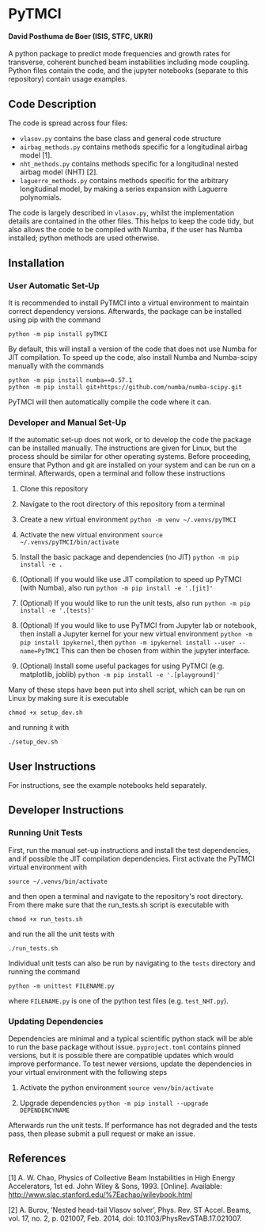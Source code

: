# PyTMCI
#### David Posthuma de Boer (ISIS, STFC, UKRI)

A python package to predict mode frequencies and growth rates for transverse,
coherent bunched beam instabilities including mode coupling. Python files
contain the code, and the jupyter notebooks (separate to this repository)
contain usage examples.


## Code Description
The code is spread across four files:
* `vlasov.py` contains the base class and general code structure
* `airbag_methods.py` contains methods specific for a longitudinal
  airbag model [1].
* `nht_methods.py` contains methods specific for a longitudinal
  nested airbag model (NHT) [2].
* `laguerre_methods.py` contains methods specific for the arbitrary
  longitudinal model, by making a series expansion with Laguerre
  polynomials.

The code is largely described in `vlasov.py`, whilst the implementation
details are contained in the other files. This helps to keep the code tidy,
but also allows the code to be compiled with Numba, if the user has Numba
installed; python methods are used otherwise.


## Installation

### User Automatic Set-Up

It is recommended to install PyTMCI into a virtual environment to maintain
correct dependency versions. Afterwards, the package can be installed using
pip with the command

```
python -m pip install pyTMCI
```

By default, this will install a version of the code that does not use Numba
for JIT compilation. To speed up the code, also install Numba and Numba-scipy
manually with the commands

```
python -m pip install numba==0.57.1
python -m pip install git+https://github.com/numba/numba-scipy.git
```

PyTMCI will then automatically compile the code where it can. 


### Developer and Manual Set-Up

If the automatic set-up does not work, or to develop the code the package
can be installed manually. The instructions are given for Linux, but the
process should be similar for other operating systems. Before proceeding,
ensure that Python and git are installed on your system and can be run on a
terminal. Afterwards, open a terminal and follow these instructions

1. Clone this repository

1. Navigate to the root directory of this repository from a terminal

1. Create a new virtual environment
  `python -m venv ~/.venvs/pyTMCI`

1. Activate the new virtual environment
  `source ~/.venvs/pyTMCI/bin/activate`

1. Install the basic package and dependencies (no JIT)
  `python -m pip install -e .`

1. (Optional) If you would like use JIT compilation to speed up PyTMCI
   (with Numba), also run
   `python -m pip install -e '.[jit]'`

1. (Optional) If you would like to run the unit tests, also run
   `python -m pip install -e '.[tests]'`

1. (Optional) If you would like to use PyTMCI from Jupyter lab or notebook, 
   then install a Jupyter kernel for your new virtual environment
   `python -m pip install ipykernel`, then 
   `python -m ipykernel install --user --name=PyTMCI`
   This can then be chosen from within the jupyter interface.

1. (Optional) Install some useful packages for using PyTMCI (e.g. matplotlib,
   joblib)
   `python -m pip install -e '.[playground]'`

Many of these steps have been put into shell script, which can be run on Linux
by making sure it is executable
```
chmod +x setup_dev.sh
```
and running it with
```
./setup_dev.sh
```


## User Instructions
For instructions, see the example notebooks held separately. 


## Developer Instructions

### Running Unit Tests
First, run the manual set-up instructions and install the test dependencies, and
if possible the JIT compilation dependencies. First activate the PyTMCI virtual
environment with

```
source ~/.venvs/bin/activate
```

and then open a terminal and navigate to the repository's root directory. From
there make sure that the run_tests.sh script is executable with

```
chmod +x run_tests.sh
```

and run the all the unit tests with

```
./run_tests.sh
```

Individual unit tests can also be run by navigating to the `tests` directory and
running the command

```
python -m unittest FILENAME.py
```

where `FILENAME.py` is one of the python test files (e.g. `test_NHT.py`).


### Updating Dependencies

Dependencies are minimal and a typical scientific python stack will be able to
run the base package without issue. `pyproject.toml` contains pinned
versions, but it is possible there are compatible updates which would improve
performance. To test newer versions, update the dependencies in your virtual
environment with the following steps

1. Activate the python environment
   `source venv/bin/activate`

3. Upgrade dependencies
   `python -m pip install --upgrade DEPENDENCYNAME`

Afterwards run the unit tests. If performance has not degraded and the tests
pass, then please submit a pull request or make an issue.



## References

[1] A. W. Chao, Physics of Collective Beam Instabilities in High Energy
Accelerators, 1st ed. John Wiley & Sons, 1993. [Online]. Available:
http://www.slac.stanford.edu/%7Eachao/wileybook.html

[2] A. Burov, ‘Nested head-tail Vlasov solver’, Phys. Rev. ST Accel. Beams,
vol. 17, no. 2, p. 021007, Feb. 2014, doi: 10.1103/PhysRevSTAB.17.021007.

